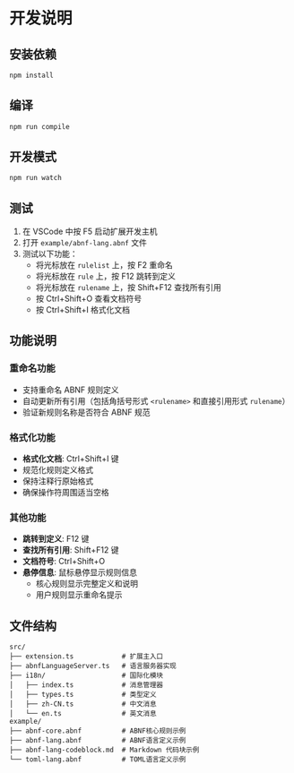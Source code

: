 # 开发说明

## 安装依赖

```bash
npm install
```

## 编译

```bash
npm run compile
```

## 开发模式

```bash
npm run watch
```

## 测试

1. 在 VSCode 中按 F5 启动扩展开发主机
2. 打开 `example/abnf-lang.abnf` 文件
3. 测试以下功能：
   - 将光标放在 `rulelist` 上，按 F2 重命名
   - 将光标放在 `rule` 上，按 F12 跳转到定义
   - 将光标放在 `rulename` 上，按 Shift+F12 查找所有引用
   - 按 Ctrl+Shift+O 查看文档符号
   - 按 Ctrl+Shift+I 格式化文档

## 功能说明

### 重命名功能
- 支持重命名 ABNF 规则定义
- 自动更新所有引用（包括角括号形式 `<rulename>` 和直接引用形式 `rulename`）
- 验证新规则名称是否符合 ABNF 规范

### 格式化功能
- **格式化文档**: Ctrl+Shift+I 键
- 规范化规则定义格式
- 保持注释行原始格式
- 确保操作符周围适当空格

### 其他功能
- **跳转到定义**: F12 键
- **查找所有引用**: Shift+F12 键
- **文档符号**: Ctrl+Shift+O
- **悬停信息**: 鼠标悬停显示规则信息
  - 核心规则显示完整定义和说明
  - 用户规则显示重命名提示

## 文件结构

```
src/
├── extension.ts            # 扩展主入口
├── abnfLanguageServer.ts   # 语言服务器实现
├── i18n/                   # 国际化模块
│   ├── index.ts            # 消息管理器
│   ├── types.ts            # 类型定义
│   ├── zh-CN.ts            # 中文消息
│   └── en.ts               # 英文消息
example/
├── abnf-core.abnf          # ABNF核心规则示例
├── abnf-lang.abnf          # ABNF语言定义示例
├── abnf-lang-codeblock.md  # Markdown 代码块示例
└── toml-lang.abnf          # TOML语言定义示例
```
